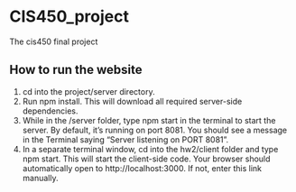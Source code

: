 # CIS450_project
The cis450 final project
## How to run the website
1. cd into the project/server directory.
2. Run npm install. This will download all required server-side dependencies.
3. While in the /server folder, type npm start in the terminal to start the server. 
By default, it’s running on port 8081. You should see a message in the Terminal saying “Server listening on PORT 8081”. 
4. In a separate terminal window, cd into the hw2/client folder and type npm start. This will start the client-side code. 
Your browser should automatically open to http://localhost:3000. If not, enter this link manually.
